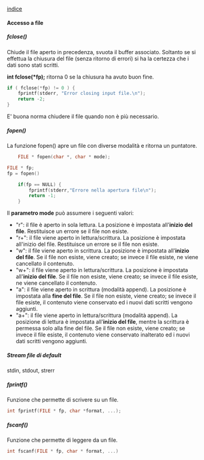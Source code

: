 [indice](readme.md)

#### Accesso a file
##### fclose()
Chiude il file aperto in precedenza, svuota il buffer associato.
Soltanto se si effettua la chiusura del file (senza ritorno di errori) si ha la 
certezza che i dati sono stati scritti.

__int fclose(*fp);__ ritorna 0 se la chiusura ha avuto buon fine.
```C
if ( fclose(*fp) != 0 ) {
    fprintf(stderr, "Error closing input file.\n");
    return -2;
}
```
E' buona norma chiudere il file quando non è più necessario.

##### fopen()
La funzione fopen() apre un file con diverse modalità e ritorna un puntatore.
```C
    FILE * fopen(char *, char * mode);
```
```C
FILE * fp;
fp = fopen()
```
```C
    if(fp == NULL) {
        fprintf(stderr,"Errore nella apertura file\n");
        return -1;
    }
```
Il __parametro mode__ può assumere i seguenti valori:

+ "r": il file è aperto in sola lettura. La posizione è impostata all'__inizio del file__. Restituisce un errore se il file non esiste.
+ "r+": il file viene aperto in lettura/scrittura. La posizione è impostata all'inizio del file. Restituisce un errore se il file non esiste.
+ "w": il file viene aperto in scrittura. La posizione è impostata all'__inizio del file__. 
Se il file non esiste, viene creato; 
se invece il file esiste, ne viene cancellato il contenuto.
+ "w+": il file viene aperto in lettura/scrittura. La posizione è impostata all'__inizio del file__. Se il file non esiste, viene creato; se invece il file esiste, ne viene cancellato il contenuto.
+ "a": il file viene aperto in scrittura (modalità append). La posizione è impostata alla __fine del file__. Se il file non esiste, viene creato; se invece il file esiste, il contenuto viene conservato ed i nuovi dati scritti vengono aggiunti.
+ "a+": il file viene aperto in lettura/scrittura (modalità append). La posizione di lettura è impostata all'__inizio del file__, mentre la scrittura è permessa solo alla fine del file. Se il file non esiste, viene creato; se invece il file esiste, il contenuto viene conservato inalterato ed i nuovi dati scritti vengono aggiunti.

##### Stream file di default
stdin, stdout, strerr

##### fprintf()
Funzione che permette di scrivere su un file.
```C
int fprintf(FILE * fp, char *format, ...);
```

##### fscanf()
Funzione che permette di leggere da un file.
```C
int fscanf(FILE * fp, char * format, ...)
```





